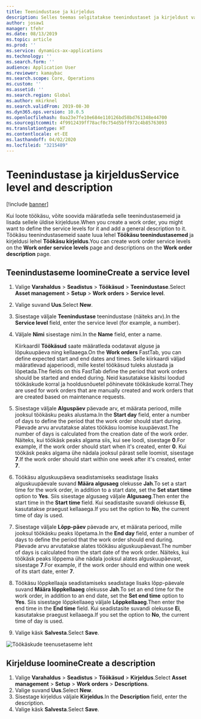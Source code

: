 ```yaml
---
title: Teenindustase ja kirjeldus
description: Selles teemas selgitatakse teenindustaset ja kirjeldust varahalduses.
author: josaw1
manager: tfehr
ms.date: 08/13/2019
ms.topic: article
ms.prod: ''
ms.service: dynamics-ax-applications
ms.technology: ''
ms.search.form: ''
audience: Application User
ms.reviewer: kamaybac
ms.search.scope: Core, Operations
ms.custom: ''
ms.assetid: ''
ms.search.region: Global
ms.author: mkirknel
ms.search.validFrom: 2019-08-30
ms.dyn365.ops.version: 10.0.5
ms.openlocfilehash: 0aa23e7fe10e684e110126bd58bd761348e44700
ms.sourcegitcommit: 4f9912439ff78acf0c754d5bff972c4b85763093
ms.translationtype: HT
ms.contentlocale: et-EE
ms.lasthandoff: 04/02/2020
ms.locfileid: "3215489"
---
```

# <a name="service-level-and-description"></a><span data-ttu-id="682e2-103">Teenindustase ja kirjeldus</span><span class="sxs-lookup"><span data-stu-id="682e2-103">Service level and description</span></span>

[!include [banner](../../includes/banner.md)]

 

<span data-ttu-id="682e2-104">Kui loote töökäsu, võite soovida määratleda selle teenindustasemeid ja lisada sellele üldise kirjelduse.</span><span class="sxs-lookup"><span data-stu-id="682e2-104">When you create a work order, you might want to define the service levels for it and add a general description to it.</span></span> <span data-ttu-id="682e2-105">Töökäsu teenindustasemeid saate luua lehel **Töökäsu teenindustasemed** ja kirjeldusi lehel **Töökäsu kirjeldus**.</span><span class="sxs-lookup"><span data-stu-id="682e2-105">You can create work order service levels on the **Work order service levels** page and descriptions on the **Work order description** page.</span></span>

## <a name="create-a-service-level"></a><span data-ttu-id="682e2-106">Teenindustaseme loomine</span><span class="sxs-lookup"><span data-stu-id="682e2-106">Create a service level</span></span>

1. <span data-ttu-id="682e2-107">Valige **Varahaldus** \> **Seadistus** \> **Töökäsud** \> **Teenindustase**.</span><span class="sxs-lookup"><span data-stu-id="682e2-107">Select **Asset management** \> **Setup** \> **Work orders** \> **Service level**.</span></span>
2. <span data-ttu-id="682e2-108">Valige suvand **Uus**.</span><span class="sxs-lookup"><span data-stu-id="682e2-108">Select **New**.</span></span>
3. <span data-ttu-id="682e2-109">Sisestage väljale **Teenindustase** teenindustase (näiteks arv).</span><span class="sxs-lookup"><span data-stu-id="682e2-109">In the **Service level** field, enter the service level (for example, a number).</span></span>
4. <span data-ttu-id="682e2-110">Väljale **Nimi** sisestage nimi.</span><span class="sxs-lookup"><span data-stu-id="682e2-110">In the **Name** field, enter a name.</span></span>

    <span data-ttu-id="682e2-111">Kiirkaardil **Töökäsud** saate määratleda oodatavat alguse ja lõpukuupäeva ning kellaaega.</span><span class="sxs-lookup"><span data-stu-id="682e2-111">On the **Work orders** FastTab, you can define expected start and end dates and times.</span></span> <span data-ttu-id="682e2-112">Selle kiirkaardi väljad määratlevad ajaperioodi, mille kestel töökäsud tuleks alustada ja lõpetada.</span><span class="sxs-lookup"><span data-stu-id="682e2-112">The fields on this FastTab define the period that work orders should be started and ended during.</span></span> <span data-ttu-id="682e2-113">Neid kasutatakse käsitsi loodud töökäskude korral ja hooldusnõuetel põhinevate töökäskude korral.</span><span class="sxs-lookup"><span data-stu-id="682e2-113">They are used for work orders that are manually created and work orders that are created based on maintenance requests.</span></span> 

5. <span data-ttu-id="682e2-114">Sisestage väljale **Alguspäev** päevade arv, et määrata periood, mille jooksul töökäsku peaks alustama.</span><span class="sxs-lookup"><span data-stu-id="682e2-114">In the **Start day** field, enter a number of days to define the period that the work order should start during.</span></span> <span data-ttu-id="682e2-115">Päevade arvu arvutatakse alates töökäsu loomise kuupäevast.</span><span class="sxs-lookup"><span data-stu-id="682e2-115">The number of days is calculated from the creation date of the work order.</span></span> <span data-ttu-id="682e2-116">Näiteks, kui töökäsk peaks algama siis, kui see loodi, sisestage **0**.</span><span class="sxs-lookup"><span data-stu-id="682e2-116">For example, if the work order should start when it's created, enter **0**.</span></span> <span data-ttu-id="682e2-117">Kui töökäsk peaks algama ühe nädala jooksul pärast selle loomist, sisestage **7**.</span><span class="sxs-lookup"><span data-stu-id="682e2-117">If the work order should start within one week after it's created, enter **7**.</span></span>
6. <span data-ttu-id="682e2-118">Töökäsu alguskuupäeva seadistamiseks seadistage lisaks alguskuupäevale suvand **Määra algusaeg** olekusse **Jah**.</span><span class="sxs-lookup"><span data-stu-id="682e2-118">To set a start time for the work order, in addition to a start date, set the **Set start time** option to **Yes**.</span></span> <span data-ttu-id="682e2-119">Siis sisestage algusaeg väljale **Algusaeg**.</span><span class="sxs-lookup"><span data-stu-id="682e2-119">Then enter the start time in the **Start time** field.</span></span> <span data-ttu-id="682e2-120">Kui seadistasite suvandi olekusse **Ei**, kasutatakse praegust kellaaega.</span><span class="sxs-lookup"><span data-stu-id="682e2-120">If you set the option to **No**, the current time of day is used.</span></span>
7. <span data-ttu-id="682e2-121">Sisestage väljale **Lõpp-päev** päevade arv, et määrata periood, mille jooksul töökäsku peaks lõpetama.</span><span class="sxs-lookup"><span data-stu-id="682e2-121">In the **End day** field, enter a number of days to define the period that the work order should end during.</span></span> <span data-ttu-id="682e2-122">Päevade arvu arvutatakse alates töökäsu alguskuupäevast.</span><span class="sxs-lookup"><span data-stu-id="682e2-122">The number of days is calculated from the start date of the work order.</span></span> <span data-ttu-id="682e2-123">Näiteks, kui töökäsk peaks lõppema ühe nädala jooksul alates alguskuupäevast, sisestage **7**.</span><span class="sxs-lookup"><span data-stu-id="682e2-123">For example, if the work order should end within one week of its start date, enter **7**.</span></span>
8. <span data-ttu-id="682e2-124">Töökäsu lõppkellaaja seadistamiseks seadistage lisaks lõpp-päevale suvand **Määra lõppkellaaeg** olekusse **Jah**.</span><span class="sxs-lookup"><span data-stu-id="682e2-124">To set an end time for the work order, in addition to an end date, set the **Set end time** option to **Yes**.</span></span> <span data-ttu-id="682e2-125">Siis sisestage lõppkellaaeg väljale **Lõppkellaaeg**.</span><span class="sxs-lookup"><span data-stu-id="682e2-125">Then enter the end time in the **End time** field.</span></span> <span data-ttu-id="682e2-126">Kui seadistasite suvandi olekusse **Ei**, kasutatakse praegust kellaaega.</span><span class="sxs-lookup"><span data-stu-id="682e2-126">If you set the option to **No**, the current time of day is used.</span></span>
9. <span data-ttu-id="682e2-127">Valige käsk **Salvesta**.</span><span class="sxs-lookup"><span data-stu-id="682e2-127">Select **Save**.</span></span>

![Töökäskude teenusetaseme leht](media/19-setup-for-work-orders.png)

## <a name="create-a-description"></a><span data-ttu-id="682e2-129">Kirjelduse loomine</span><span class="sxs-lookup"><span data-stu-id="682e2-129">Create a description</span></span>

1. <span data-ttu-id="682e2-130">Valige **Varahaldus** \> **Seadistus** \> **Töökäsud** \> **Kirjeldus**.</span><span class="sxs-lookup"><span data-stu-id="682e2-130">Select **Asset management** \> **Setup** \> **Work orders** \> **Descriptions**.</span></span>
2. <span data-ttu-id="682e2-131">Valige suvand **Uus**.</span><span class="sxs-lookup"><span data-stu-id="682e2-131">Select **New**.</span></span>
3. <span data-ttu-id="682e2-132">Sisestage kirjeldus väljale **Kirjeldus**.</span><span class="sxs-lookup"><span data-stu-id="682e2-132">In the **Description** field, enter the description.</span></span>
4. <span data-ttu-id="682e2-133">Valige käsk **Salvesta**.</span><span class="sxs-lookup"><span data-stu-id="682e2-133">Select **Save**.</span></span>
